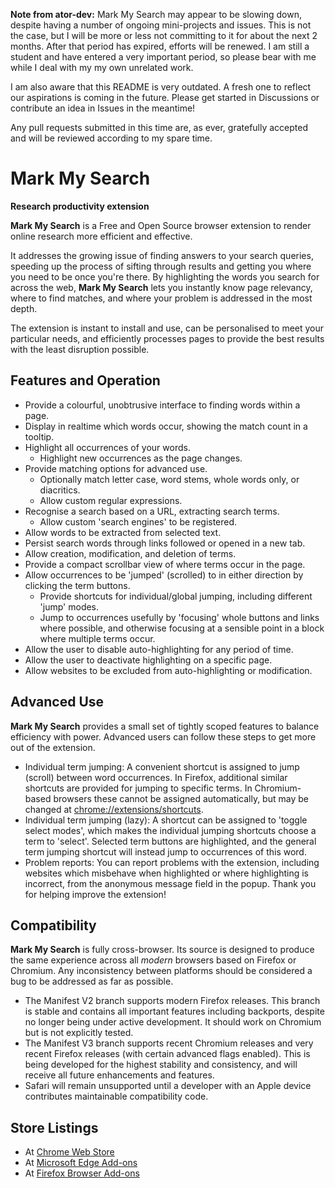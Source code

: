 __Note from ator-dev:__ Mark My Search may appear to be slowing down, despite having a number of ongoing mini-projects and issues. This is not the case, but I will be more or less not committing to it for about the next 2 months. After that period has expired, efforts will be renewed. I am still a student and have entered a very important period, so please bear with me while I deal with my my own unrelated work.

I am also aware that this README is very outdated. A fresh one to reflect our aspirations is coming in the future. Please get started in Discussions or contribute an idea in Issues in the meantime!

Any pull requests submitted in this time are, as ever, gratefully accepted and will be reviewed according to my spare time.

# Mark My Search

**Research productivity extension**

**Mark My Search** is a Free and Open Source browser extension to render online research more efficient and effective.

It addresses the growing issue of finding answers to your search queries, speeding up the process of sifting through results and getting you where you need to be once you're there. By highlighting the words you search for across the web, **Mark My Search** lets you instantly know page relevancy, where to find matches, and where your problem is addressed in the most depth.

The extension is instant to install and use, can be personalised to meet your particular needs, and efficiently processes pages to provide the best results with the least disruption possible.


## Features and Operation

* Provide a colourful, unobtrusive interface to finding words within a page.
* Display in realtime which words occur, showing the match count in a tooltip.
* Highlight all occurrences of your words.
  * Highlight new occurrences as the page changes.
* Provide matching options for advanced use.
  * Optionally match letter case, word stems, whole words only, or diacritics.
  * Allow custom regular expressions.
* Recognise a search based on a URL, extracting search terms.
  * Allow custom 'search engines' to be registered.
* Allow words to be extracted from selected text.
* Persist search words through links followed or opened in a new tab.
* Allow creation, modification, and deletion of terms.
* Provide a compact scrollbar view of where terms occur in the page.
* Allow occurrences to be 'jumped' (scrolled) to in either direction by clicking the term buttons.
  * Provide shortcuts for individual/global jumping, including different 'jump' modes.
  * Jump to occurrences usefully by 'focusing' whole buttons and links where possible, and otherwise focusing at a sensible point in a block where multiple terms occur.
* Allow the user to disable auto-highlighting for any period of time.
* Allow the user to deactivate highlighting on a specific page.
* Allow websites to be excluded from auto-highlighting or modification.


## Advanced Use

**Mark My Search** provides a small set of tightly scoped features to balance efficiency with power. Advanced users can follow these steps to get more out of the extension.

* Individual term jumping: A convenient shortcut is assigned to jump (scroll) between word occurrences. In Firefox, additional similar shortcuts are provided for jumping to specific terms. In Chromium-based browsers these cannot be assigned automatically, but may be changed at <chrome://extensions/shortcuts>.
* Individual term jumping (lazy): A shortcut can be assigned to 'toggle select modes', which makes the individual jumping shortcuts choose a term to 'select'. Selected term buttons are highlighted, and the general term jumping shortcut will instead jump to occurrences of this word.
* Problem reports: You can report problems with the extension, including websites which misbehave when highlighted or where highlighting is incorrect, from the anonymous message field in the popup. Thank you for helping improve the extension!


## Compatibility

**Mark My Search** is fully cross-browser. Its source is designed to produce the same experience across all *modern* browsers based on Firefox or Chromium. Any inconsistency between platforms should be considered a bug to be addressed as far as possible.

* The Manifest V2 branch supports modern Firefox releases. This branch is stable and contains all important features including backports, despite no longer being under active development. It should work on Chromium but is not explicitly tested.
* The Manifest V3 branch supports recent Chromium releases and very recent Firefox releases (with certain advanced flags enabled). This is being developed for the highest stability and consistency, and will receive all future enhancements and features.
* Safari will remain unsupported until a developer with an Apple device contributes maintainable compatibility code.


## Store Listings

* At [Chrome Web Store](https://chrome.google.com/webstore/detail/mark-my-search/lijbnhoniejpjjgemoifpjklobhakinb)
* At [Microsoft Edge Add-ons](https://microsoftedge.microsoft.com/addons/detail/mark-my-search/pgkppfodndbpalojpibdnlcdfcnidemj)
* At [Firefox Browser Add-ons](https://addons.mozilla.org/en-GB/firefox/addon/mark-my-search/)
